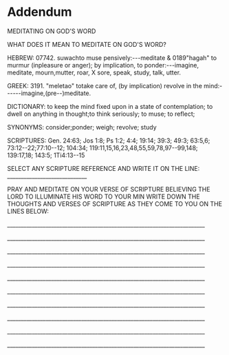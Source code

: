 # Addendum

MEDITATING ON GOD'S WORD

WHAT DOES IT MEAN TO MEDITATE ON GOD'S WORD?

HEBREW: 07742. suwachto muse pensively:---meditate & 0189"hagah" to
murmur (inpleasure or anger); by implication, to ponder:---imagine,
meditate, mourn,mutter, roar, X sore, speak, study, talk, utter.

GREEK: 3191. "meletao" totake care of, (by implication) revolve in the
mind:------imagine,(pre--)meditate.

DICTIONARY: to keep the mind fixed upon in a state of contemplation; to
dwell on anything in thought;to think seriously; to muse; to reflect;

SYNONYMS: consider;ponder; weigh; revolve; study

SCRIPTURES: Gen. 24:63; Jos 1:8; Ps 1:2; 4:4; 19:14; 39:3; 49:3; 63:5,6;
73:12--22;77:10--12; 104:34; 119:11,15,16,23,48,55,59,78,97--99,148;
139:17,18; 143:5; 1Ti4:13--15

SELECT ANY SCRIPTURE REFERENCE AND WRITE IT ON THE LINE:
\_\_\_\_\_\_\_\_\_\_\_\_\_\_\_\_\_\_\_\_\_\_\_\_\_\_\_\_\_

PRAY AND MEDITATE ON YOUR VERSE OF SCRIPTURE BELIEVING THE LORD TO
ILLUMINATE HIS WORD TO YOUR MIN WRITE DOWN THE THOUGHTS AND VERSES OF
SCRIPTURE AS THEY COME TO YOU ON THE LINES BELOW:

\_\_\_\_\_\_\_\_\_\_\_\_\_\_\_\_\_\_\_\_\_\_\_\_\_\_\_\_\_\_\_\_\_\_\_\_\_\_\_\_\_\_\_\_\_\_\_\_\_\_\_\_\_\_\_\_\_\_\_\_\_\_\_\_\_\_\_\_\_\_\_\_

\_\_\_\_\_\_\_\_\_\_\_\_\_\_\_\_\_\_\_\_\_\_\_\_\_\_\_\_\_\_\_\_\_\_\_\_\_\_\_\_\_\_\_\_\_\_\_\_\_\_\_\_\_\_\_\_\_\_\_\_\_\_\_\_\_\_\_\_\_\_\_\_

\_\_\_\_\_\_\_\_\_\_\_\_\_\_\_\_\_\_\_\_\_\_\_\_\_\_\_\_\_\_\_\_\_\_\_\_\_\_\_\_\_\_\_\_\_\_\_\_\_\_\_\_\_\_\_\_\_\_\_\_\_\_\_\_\_\_\_\_\_\_\_\_

\_\_\_\_\_\_\_\_\_\_\_\_\_\_\_\_\_\_\_\_\_\_\_\_\_\_\_\_\_\_\_\_\_\_\_\_\_\_\_\_\_\_\_\_\_\_\_\_\_\_\_\_\_\_\_\_\_\_\_\_\_\_\_\_\_\_\_\_\_\_\_\_

\_\_\_\_\_\_\_\_\_\_\_\_\_\_\_\_\_\_\_\_\_\_\_\_\_\_\_\_\_\_\_\_\_\_\_\_\_\_\_\_\_\_\_\_\_\_\_\_\_\_\_\_\_\_\_\_\_\_\_\_\_\_\_\_\_\_\_\_\_\_\_\_

\_\_\_\_\_\_\_\_\_\_\_\_\_\_\_\_\_\_\_\_\_\_\_\_\_\_\_\_\_\_\_\_\_\_\_\_\_\_\_\_\_\_\_\_\_\_\_\_\_\_\_\_\_\_\_\_\_\_\_\_\_\_\_\_\_\_\_\_\_\_\_\_

\_\_\_\_\_\_\_\_\_\_\_\_\_\_\_\_\_\_\_\_\_\_\_\_\_\_\_\_\_\_\_\_\_\_\_\_\_\_\_\_\_\_\_\_\_\_\_\_\_\_\_\_\_\_\_\_\_\_\_\_\_\_\_\_\_\_\_\_\_\_\_\_

\_\_\_\_\_\_\_\_\_\_\_\_\_\_\_\_\_\_\_\_\_\_\_\_\_\_\_\_\_\_\_\_\_\_\_\_\_\_\_\_\_\_\_\_\_\_\_\_\_\_\_\_\_\_\_\_\_\_\_\_\_\_\_\_\_\_\_\_\_\_\_\_

\_\_\_\_\_\_\_\_\_\_\_\_\_\_\_\_\_\_\_\_\_\_\_\_\_\_\_\_\_\_\_\_\_\_\_\_\_\_\_\_\_\_\_\_\_\_\_\_\_\_\_\_\_\_\_\_\_\_\_\_\_\_\_\_\_\_\_\_\_\_\_\_

\_\_\_\_\_\_\_\_\_\_\_\_\_\_\_\_\_\_\_\_\_\_\_\_\_\_\_\_\_\_\_\_\_\_\_\_\_\_\_\_\_\_\_\_\_\_\_\_\_\_\_\_\_\_\_\_\_\_\_\_\_\_\_\_\_\_\_\_\_\_\_\_
